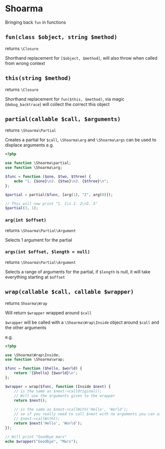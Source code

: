 # Shoarma

Bringing back `fun` in functions

## `fun(class $object, string $method)`

returns `\Closure` 

Shorthand replacement for `[$object, $method]`, will also throw when called from wrong context

## `this(string $method)`

returns `\Closure`

Shorthand replacement for `fun($this, $method)`, via magic (`debug_backtrace`) will collect the correct this object

## `partial(callable $call, $arguments)`

returns `\Shoarma\Partial`

Creates a partial for `$call`, `\Shoarma\arg` and `\Shoarma\args` can be used to displace arguments e.g.

```php
<?php

use function \Shoarma\partial;
use function \Shoarma\arg;

$func = function ($one, $two, $three) {
    echo "1. {$one}\n2. {$two}\n3. {$three}\n";
};

$partial = partial($func, [arg(1), "2", arg(0)]);

// This will now print "1. 1\n 2. 2\n3. 3"
$partial(3, 1);
```

### `arg(int $offset)`

returns `\Shoarma\Partial\Argument`

Selects 1 argument for the partial

### `args(int $offset, $length = null)`

returns `\Shoarma\Partial\Argument`

Selects a range of arguments for the partial, if `$length` is null, it will take everything starting at `$offset`

## `wrap(callable $call, callable $wrapper)`

returns `Shoarma\Wrap`

Will return `$wrapper` wrapped around `$call`

`$wrapper` will be called with a `\Shoarma\Wrap\Inside` object around `$call` and the other arguments

e.g.

```php
<?php

use \Shoarma\Wrap\Inside;
use function \Shoarma\wrap;

$func = function ($hello, $world) {
    return "{$hello} {$world}\n";
};

$wrapper = wrap($func, function (Inside $next) {
    // is the same as $next->callOriginal();
    // Will use the arguments given to the wrapper
    return $next(); 
   
    // is the same as $next->callWith('Hello', 'World');
    // so if you really need to call $next with no arguments you can use
    // $next->callWith();
    return $next('Hello', 'World');
});

// Will print "Goodbye mars"
echo $wrapper("Goodbye", "Mars");
``` 